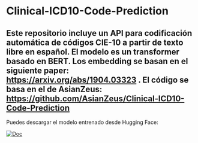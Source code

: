 # Clinical-ICD10-Code-Prediction
Este repositorio incluye un API para codificación automática de códigos CIE-10 a partir de texto libre en español. El modelo es un transformer basado en BERT. Los embedding se basan en el siguiente paper: https://arxiv.org/abs/1904.03323 .
El código se basa en el de AsianZeus: https://github.com/AsianZeus/Clinical-ICD10-Code-Prediction
---

Puedes descargar el modelo entrenado desde Hugging Face:

<a href="https://huggingface.co/AkshatSurolia/ICD-10-Code-Prediction"><img alt="Doc" src="https://img.shields.io/static/v1?url=https%3A%2F%2Fhuggingface.co%2FAkshatSurolia%2FICD-10-Code-Prediction&label=Huggingface&color=green&message=ICD-10-Code-Prediction&logo=huggingface"/></a>


